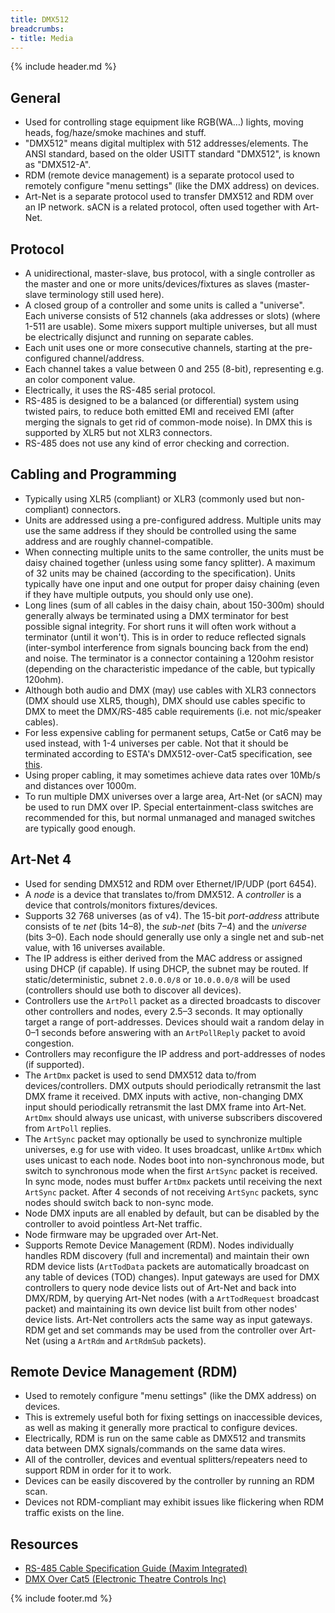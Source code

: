 ```yaml
---
title: DMX512
breadcrumbs:
- title: Media
---
```

{% include header.md %}

## General

- Used for controlling stage equipment like RGB(WA&hellip;) lights, moving heads, fog/haze/smoke machines and stuff.
- "DMX512" means digital multiplex with 512 addresses/elements. The ANSI standard, based on the older USITT standard "DMX512", is known as "DMX512-A".
- RDM (remote device management) is a separate protocol used to remotely configure "menu settings" (like the DMX address) on devices.
- Art-Net is a separate protocol used to transfer DMX512 and RDM over an IP network. sACN is a related protocol, often used together with Art-Net.

## Protocol

- A unidirectional, master-slave, bus protocol, with a single controller as the master and one or more units/devices/fixtures as slaves (master-slave terminology still used here).
- A closed group of a controller and some units is called a "universe". Each universe consists of 512 channels (aka addresses or slots) (where 1-511 are usable). Some mixers support multiple universes, but all must be electrically disjunct and running on separate cables.
- Each unit uses one or more consecutive channels, starting at the pre-configured channel/address.
- Each channel takes a value between 0 and 255 (8-bit), representing e.g. an color component value.
- Electrically, it uses the RS-485 serial protocol.
- RS-485 is designed to be a balanced (or differential) system using twisted pairs, to reduce both emitted EMI and received EMI (after merging the signals to get rid of common-mode noise). In DMX this is supported by XLR5 but not XLR3 connectors.
- RS-485 does not use any kind of error checking and correction.

## Cabling and Programming

- Typically using XLR5 (compliant) or XLR3 (commonly used but non-compliant) connectors.
- Units are addressed using a pre-configured address. Multiple units may use the same address if they should be controlled using the same address and are roughly channel-compatible.
- When connecting multiple units to the same controller, the units must be daisy chained together (unless using some fancy splitter). A maximum of 32 units may be chained (according to the specification). Units typically have one input and one output for proper daisy chaining (even if they have multiple outputs, you should only use one).
- Long lines (sum of all cables in the daisy chain, about 150-300m) should generally always be terminated using a DMX terminator for best possible signal integrity. For short runs it will often work without a terminator (until it won't). This is in order to reduce reflected signals (inter-symbol interference from signals bouncing back from the end) and noise. The terminator is a connector containing a 120ohm resistor (depending on the characteristic impedance of the cable, but typically 120ohm).
- Although both audio and DMX (may) use cables with XLR3 connectors (DMX should use XLR5, though), DMX should use cables specific to DMX to meet the DMX/RS-485 cable requirements (i.e. not mic/speaker cables).
- For less expensive cabling for permanent setups, Cat5e or Cat6 may be used instead, with 1-4 universes per cable. Not that it should be terminated according to ESTA's DMX512-over-Cat5 specification, see [this](https://support.etcconnect.com/ETC/FAQ/DMX_Over_Cat5).
- Using proper cabling, it may sometimes achieve data rates over 10Mb/s and distances over 1000m.
- To run multiple DMX universes over a large area, Art-Net (or sACN) may be used to run DMX over IP. Special entertainment-class switches are recommended for this, but normal unmanaged and managed switches are typically good enough.

## Art-Net 4

- Used for sending DMX512 and RDM over Ethernet/IP/UDP (port 6454).
- A _node_ is a device that translates to/from DMX512. A _controller_ is a device that controls/monitors fixtures/devices.
- Supports 32 768 universes (as of v4). The 15-bit _port-address_ attribute consists of te _net_ (bits 14–8), the _sub-net_ (bits 7–4) and the _universe_ (bits 3–0). Each node should generally use only a single net and sub-net value, with 16 universes available.
- The IP address is either derived from the MAC address or assigned using DHCP (if capable). If using DHCP, the subnet may be routed. If static/deterministic, subnet `2.0.0.0/8` or `10.0.0.0/8` will be used (controllers should use both to discover all devices).
- Controllers use the `ArtPoll` packet as a directed broadcasts to discover other controllers and nodes, every 2.5–3 seconds. It may optionally target a range of port-addresses. Devices should wait a random delay in 0–1 seconds before answering with an `ArtPollReply` packet to avoid congestion.
- Controllers may reconfigure the IP address and port-addresses of nodes (if supported).
- The `ArtDmx` packet is used to send DMX512 data to/from devices/controllers. DMX outputs should periodically retransmit the last DMX frame it received. DMX inputs with active, non-changing DMX input should periodically retransmit the last DMX frame into Art-Net. `ArtDmx` should always use unicast, with universe subscribers discovered from `ArtPoll` replies.
- The `ArtSync` packet may optionally be used to synchronize multiple universes, e.g for use with video. It uses broadcast, unlike `ArtDmx` which uses unicast to each node. Nodes boot into non-synchronous mode, but switch to synchronous mode when the first `ArtSync` packet is received. In sync mode, nodes must buffer `ArtDmx` packets until receiving the next `ArtSync` packet. After 4 seconds of not receiving `ArtSync` packets, sync nodes should switch back to non-sync mode.
- Node DMX inputs are all enabled by default, but can be disabled by the controller to avoid pointless Art-Net traffic.
- Node firmware may be upgraded over Art-Net.
- Supports Remote Device Management (RDM). Nodes individually handles RDM discovery (full and incremental) and maintain their own RDM device lists (`ArtTodData` packets are automatically broadcast on any table of devices (TOD) changes). Input gateways are used for DMX controllers to query node device lists out of Art-Net and back into DMX/RDM, by querying Art-Net nodes (with a `ArtTodRequest` broadcast packet) and maintaining its own device list built from other nodes' device lists. Art-Net controllers acts the same way as input gateways. RDM get and set commands may be used from the controller over Art-Net (using a `ArtRdm` and `ArtRdmSub` packets).

## Remote Device Management (RDM)

- Used to remotely configure "menu settings" (like the DMX address) on devices.
- This is extremely useful both for fixing settings on inaccessible devices, as well as making it generally more practical to configure devices.
- Electrically, RDM is run on the same cable as DMX512 and transmits data between DMX signals/commands on the same data wires.
- All of the controller, devices and eventual splitters/repeaters need to support RDM in order for it to work.
- Devices can be easily discovered by the controller by running an RDM scan.
- Devices not RDM-compliant may exhibit issues like flickering when RDM traffic exists on the line.

## Resources

- [RS-485 Cable Specification Guide (Maxim Integrated)](https://www.maximintegrated.com/en/design/technical-documents/tutorials/7/763.html)
- [DMX Over Cat5 (Electronic Theatre Controls Inc)](https://support.etcconnect.com/ETC/FAQ/DMX_Over_Cat5)

{% include footer.md %}
